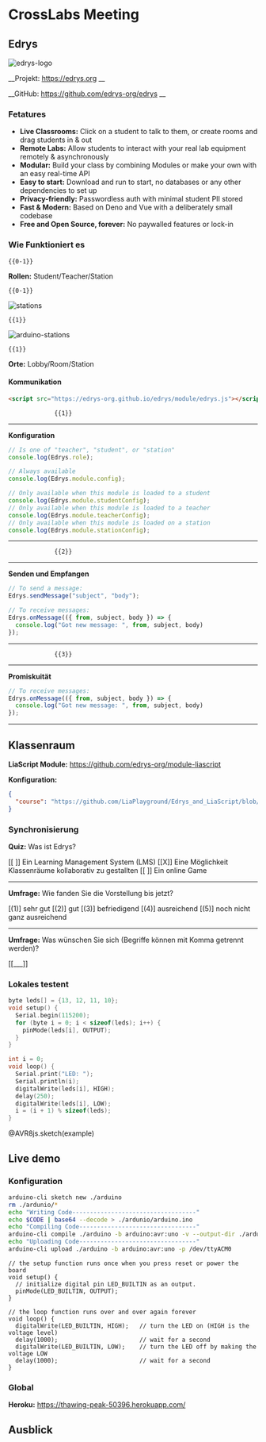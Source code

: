 <!--
author:   Your Name

email:    your@mail.org

version:  0.0.1

language: de

narrator: US English Female

import: https://raw.githubusercontent.com/liaTemplates/AVR8js/main/README.md

-->

# CrossLabs Meeting


## Edrys

![edrys-logo](https://raw.githubusercontent.com/edrys-org/edrys/main/brand/logo.png)<!-- style="width:100%" -->

__Projekt: https://edrys.org __

__GitHub: https://github.com/edrys-org/edrys __

### Fetatures

* __Live Classrooms:__ Click on a student to talk to them, or create rooms and
  drag students in & out
* __Remote Labs:__ Allow students to interact with your real lab equipment
  remotely & asynchronously
* __Modular:__ Build your class by combining Modules or make your own with an
  easy real-time API
* __Easy to start:__ Download and run to start, no databases or any other
  dependencies to set up
* __Privacy-friendly:__ Passwordless auth with minimal student PII stored
* __Fast & Modern:__ Based on Deno and Vue with a deliberately small codebase
* __Free and Open Source, forever:__ No paywalled features or lock-in

### Wie Funktioniert es

    {{0-1}}
__Rollen:__ Student/Teacher/Station

    {{0-1}}
![stations](https://raw.githubusercontent.com/edrys-org/edrys/main/docs/stations/structure.png)

    {{1}}
![arduino-stations](https://raw.githubusercontent.com/edrys-org/edrys/main/docs/stations/arduino-lab.png)

    {{1}}
__Orte:__ Lobby/Room/Station

#### Kommunikation

``` html
<script src="https://edrys-org.github.io/edrys/module/edrys.js"></script>
```

                 {{1}}
***********************************************************

__Konfiguration__

``` js
// Is one of "teacher", "student", or "station"
console.log(Edrys.role);

// Always available
console.log(Edrys.module.config);

// Only available when this module is loaded to a student
console.log(Edrys.module.studentConfig);
// Only available when this module is loaded to a teacher
console.log(Edrys.module.teacherConfig);
// Only available when this module is loaded on a station
console.log(Edrys.module.stationConfig);
```
***********************************************************


                 {{2}}
***********************************************************

__Senden und Empfangen__

``` js
// To send a message:
Edrys.sendMessage("subject", "body");

// To receive messages:
Edrys.onMessage(({ from, subject, body }) => {
  console.log("Got new message: ", from, subject, body)
});
```
***********************************************************

                 {{3}}
***********************************************************
__Promiskuität__

``` js
// To receive messages:
Edrys.onMessage(({ from, subject, body }) => {
  console.log("Got new message: ", from, subject, body)
});
```
***********************************************************

## Klassenraum

__LiaScript Module:__ https://github.com/edrys-org/module-liascript

__Konfiguration:__

```json
{
  "course": "https://github.com/LiaPlayground/Edrys_and_LiaScript/blob/main/README.md"
}
```

### Synchronisierung

__Quiz:__ Was ist Edrys?

[[ ]] Ein Learning Management System (LMS)
[[X]] Eine Möglichkeit Klassenräume kollaborativ zu gestallten
[[ ]] Ein online Game

---

__Umfrage:__ Wie fanden Sie die Vorstellung bis jetzt?

[(1)] sehr gut
[(2)] gut
[(3)] befriedigend
[(4)] ausreichend
[(5)] noch nicht ganz ausreichend

---

__Umfrage:__ Was wünschen Sie sich (Begriffe können mit Komma getrennt werden)?

[[___]]

### Lokales testent

<div id="example">
<wokwi-led color="red"   pin="13" label="13"></wokwi-led>
<wokwi-led color="green" pin="12" label="12"></wokwi-led>
<wokwi-led color="blue"  pin="11" label="11"></wokwi-led>
<wokwi-led color="blue"  pin="10" label="10"></wokwi-led>
<span id="simulation-time"></span>
</div>

``` cpp
byte leds[] = {13, 12, 11, 10};
void setup() {
  Serial.begin(115200);
  for (byte i = 0; i < sizeof(leds); i++) {
    pinMode(leds[i], OUTPUT);
  }
}

int i = 0;
void loop() {
  Serial.print("LED: ");
  Serial.println(i);
  digitalWrite(leds[i], HIGH);
  delay(250);
  digitalWrite(leds[i], LOW);
  i = (i + 1) % sizeof(leds);
}
```
@AVR8js.sketch(example)

## Live demo



### Konfiguration

``` bash
arduino-cli sketch new ./arduino
rm ./ardunio/*
echo "Writing Code-----------------------------------"
echo $CODE | base64 --decode > ./ardunio/arduino.ino
echo "Compiling Code---------------------------------"
arduino-cli compile ./arduino -b arduino:avr:uno -v --output-dir ./arduino
echo "Uploading Code---------------------------------"
arduino-cli upload ./arduino -b arduino:avr:uno -p /dev/ttyACM0
```

``` arduino
// the setup function runs once when you press reset or power the board
void setup() {
  // initialize digital pin LED_BUILTIN as an output.
  pinMode(LED_BUILTIN, OUTPUT);
}

// the loop function runs over and over again forever
void loop() {
  digitalWrite(LED_BUILTIN, HIGH);   // turn the LED on (HIGH is the voltage level)
  delay(1000);                       // wait for a second
  digitalWrite(LED_BUILTIN, LOW);    // turn the LED off by making the voltage LOW
  delay(1000);                       // wait for a second
}
```


### Global

__Heroku:__ https://thawing-peak-50396.herokuapp.com/


## Ausblick
